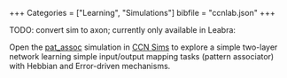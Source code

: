 +++
Categories = ["Learning", "Simulations"]
bibfile = "ccnlab.json"
+++

TODO: convert sim to axon; currently only available in Leabra:

Open the [pat_assoc](https://compcogneuro.org/sims/ch4/pat_assoc) simulation in [CCN Sims](https://compcogneuro.org/simulations) to explore a simple two-layer network learning simple input/output mapping tasks (pattern associator) with Hebbian and Error-driven mechanisms.


